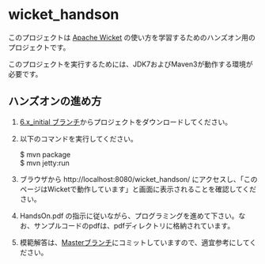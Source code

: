 wicket_handson
==============

このプロジェクトは [Apache Wicket](http://wicket.apache.org/) の使い方を学習するためのハンズオン用のプロジェクトです。

このプロジェクトを実行するためには、JDK7およびMaven3が動作する環境が必要です。


## ハンズオンの進め方

1. [6.x_initial ブランチ](https://github.com/gishi-yama/wicket_handson/tree/6.x_initial)からプロジェクトをダウンロードしてください。
1. 以下のコマンドを実行してください。

	$ mvn package  
	$ mvn jetty:run

1. ブラウザから http://localhost:8080/wicket_handson/ にアクセスし、「このページはWicketで動作しています」と画面に表示されることを確認してください。
1. HandsOn.pdf の指示に従いながら、プログラミングを進めて下さい。なお、サンプルコードのpdfは、pdfディレクトリに格納されています。
1. 模範解答は、[Masterブランチ](https://github.com/gishi-yama/wicket_handson/tree/master)にコミットしていますので、適宜参考にしてください。
